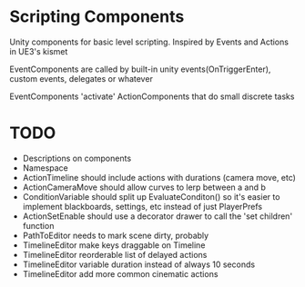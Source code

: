 # Scripting Components
Unity components for basic level scripting. Inspired by Events and Actions in UE3's kismet

EventComponents are called by built-in unity events(OnTriggerEnter), custom events, delegates or whatever

EventComponents 'activate' ActionComponents that do small discrete tasks

# TODO
* Descriptions on components
* Namespace
* ActionTimeline should include actions with durations (camera move, etc)
* ActionCameraMove should allow curves to lerp between a and b
* ConditionVariable should split up EvaluateConditon() so it's easier to implement blackboards, settings, etc instead of just PlayerPrefs
* ActionSetEnable should use a decorator drawer to call the 'set children' function
* PathToEditor needs to mark scene dirty, probably
* TimelineEditor make keys draggable on Timeline
* TimelineEditor reorderable list of delayed actions
* TimelineEditor variable duration instead of always 10 seconds
* TimelineEditor add more common cinematic actions

